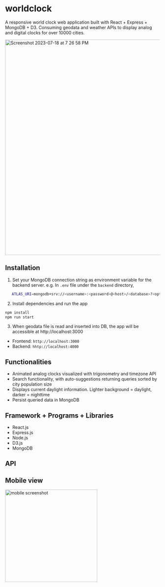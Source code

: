 # worldclock

A responsive world clock web application built with React + Express + MongoDB + D3. Consuming geodata and weather APIs to display analog and digital clocks for over 10000 cities.

<img width="700" alt="Screenshot 2023-07-18 at 7 26 58 PM" src="https://github.com/gyhn2/worldclock/assets/80073085/cbd3836b-f1ae-4fc0-8d11-b99e769cb8c2">


## Installation
1. Set your MongoDB connection string as environment variable for the backend server.
e.g. In `.env` file under the `backend` directory,
```bash
   ATLAS_URI=mongodb+srv://<username>:<password>@<host>/<database>?<options>
```

2. Install dependencies and run the app
```bash
npm install
npm run start
```

3. When geodata file is read and inserted into DB, the app will be accessible at http://localhost:3000

* Frontend: `http://localhost:3000`
* Backend: `hhtp://localhost:4000`

## Functionalities

* Animated analog clocks visualized with trigonometry and timezone API
* Search functionality, with auto-suggestions returning queries sorted by city population size
* Displays current daylight information. Lighter background = daylight, darker = nighttime
* Persist queried data in MongoDB

## Framework + Programs + Libraries

* React.js
* Express.js
* Node.js
* D3.js
* MongoDB

## API



## Mobile view
<img width="300" alt="mobile screenshot" src="https://github.com/gyhn2/worldclock/assets/80073085/1b6559cd-8276-4692-b447-8359f84e7e8b">

